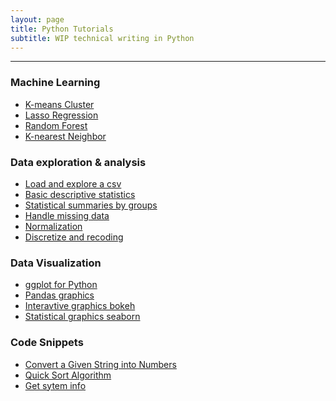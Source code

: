```yaml
---
layout: page
title: Python Tutorials 
subtitle: WIP technical writing in Python
---
```


---------------

### Machine Learning
+ [K-means Cluster](https://jasdumas.github.io/2016-05-25-kmeans-analysis-in-python/)
+ [Lasso Regression](https://jasdumas.github.io/2016-05-17-LASSO-in-python/)
+ [Random Forest](https://jasdumas.github.io/2016-05-04-RF-in-python/)
+ [K-nearest Neighbor](https://jasdumas.github.io/2016-11-26-knn-loans/)

### Data exploration & analysis
+ [Load and explore a csv]()
+ [Basic descriptive statistics]()
+ [Statistical summaries by groups]()
+ [Handle missing data]()
+ [Normalization]()
+ [Discretize and recoding]()

### Data Visualization
+ [ggplot for Python](http://ggplot.yhathq.com/)
+ [Pandas graphics]()
+ [Interavtive graphics bokeh]()
+ [Statistical graphics seaborn](http://seaborn.pydata.org/)

### Code Snippets
+ [Convert a Given String into Numbers](https://jasdumas.github.io/tech-short-papers/ones_zeros_str.py)
+ [Quick Sort Algorithm](https://jasdumas.github.io/tech-short-papers/sort.py)
+ [Get sytem info](https://jasdumas.github.io/tech-short-papers/system_info.py)
